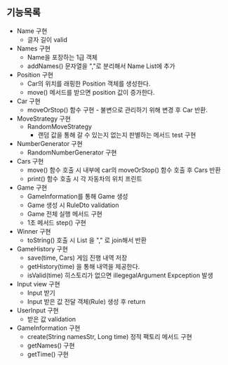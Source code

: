 ## 기능목록

- Name 구현
    - 글자 길이 valid
- Names 구현
    - Name을 포장하는 1급 객체
    - addNames() 문자열을 ","로 분리해서 Name List에 추가
- Position 구현
    - Car의 위치를 래핑한 Position 객체를 생성한다.
    - move() 메서드를 받으면 position 값이 증가한다.
- Car 구현
    - moveOrStop() 함수 구현 - 불변으로 관리하기 위해 변경 후 Car 반환.
- MoveStrategy 구현
    - RandomMoveStrategy
        - 랜덤 값을 통해 갈 수 있는지 없는지 판별하는 메서드 test 구현
- NumberGenerator 구현
    - RandomNumberGenerator 구현
- Cars 구현
    - move() 함수 호출 시 내부에 car의 moveOrStop() 함수 호출 후 Cars 반환
    - print() 함수 호출 시 각 자동차의 위치 프린트
- Game 구현
    - GameInformation를 통해 Game 생성
    - Game 생성 시 RuleDto validation
    - Game 전체 실행 메서드 구현
    - 1초 메서드 step() 구현
- Winner 구현
    - toString() 호출 시 List<Name> 을 "," 로 join해서 반환
- GameHistory 구현
    - save(time, Cars) 게임 진행 내역 저장
    - getHistory(time) 을 통해 내역을 제공한다.
    - isValid(time) 히스토리가 없으면 illegegalArgument Expception 발생
- Input view 구현
    - Input 받기
    - Input 받은 값 전달 객체(Rule) 생성 후 return
- UserInput 구현
    - 받은 값 validation
- GameInformation 구현
    - create(String namesStr, Long time) 정적 팩토리 메서드 구현
    - getNames() 구현
    - getTime() 구현
